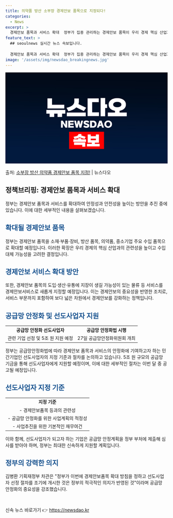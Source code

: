 ```yaml
---
title: 의약품 방산 소부장 경제안보 품목으로 지정되다!
categories:
  - News
excerpt: >
  경제안보 품목과 서비스 확대  정부가 집중 관리하는 경제안보 품목이 우리 경제 핵심 산업과 연관된 소재·부품…
feature_text: >
  ## seoulnews 실시간 뉴스 속보입니다.

  경제안보 품목과 서비스 확대  정부가 집중 관리하는 경제안보 품목이 우리 경제 핵심 산업과 연관된 소재·부품…
image: '/assets/img/newsdao_breakingnews.jpg'
---
```


![뉴스다오 속보](/assets/img/newsdao_breakingnews.jpg)

<p>출처: <a href="https://newsdao.kr/4126" rel="dofollow">소부장 방산 의약품 경제안보 품목 지정!</a> | 뉴스다오</p>

<h2 data-ke-size="size26">정책브리핑: 경제안보 품목과 서비스 확대</h2>
<p data-ke-size="size16">정부는 경제안보 품목과 서비스를 확대하여 안정성과 안전성을 높이는 방안을 추진 중에 있습니다. 이에 대한 세부적인 내용을 살펴보겠습니다.</p>

<h2><b><span style="color: #1a5490;">확대될 경제안보 품목</span></b></h2>
<p data-ke-size="size16">정부는 경제안보 품목을 소재·부품·장비, 방산 품목, 의약품, 중소기업 주요 수입 품목으로 확대할 예정입니다. 이러한 확장은 우리 경제의 핵심 산업과의 관련성을 높이고 수입 대체 가능성을 고려한 결정입니다.</p>

<h2><b><span style="color: #1a5490;">경제안보 서비스 확대 방안</span></b></h2>
<p data-ke-size="size16">또한, 경제안보 품목의 도입·생산·유통에 지장이 생길 가능성이 있는 물류 등 서비스를 경제안보서비스로 새롭게 지정할 예정입니다. 이는 경제안보의 중요성을 반영한 조치로, 서비스 부문까지 포함하여 보다 넓은 차원에서 경제안보를 강화하는 정책입니다.</p>

<h2><b><span style="color: #1a5490;">공급망 안정화 및 선도사업자 지원</span></b></h2>
<table>
<tbody>
<tr>
<td style="text-align: center; height: 17px;"><b>공급망 안정화 선도사업자</b></td>
<td style="text-align: center; height: 17px;"><b>공급망 안정화법 시행</b></td>
</tr>
<tr>
<td style="text-align: center; height: 17px;">관련 기업 선정 및 5조 원 지원 예정</td>
<td style="text-align: center; height: 17px;">27일 공급망안정화위원회 개최</td>
</tr>
</tbody>
</table>
<p data-ke-size="size16">정부는 공급망안정화법에 따라 경제안보 품목과 서비스의 안정화에 기여하고자 하는 민간기업인 선도사업자의 지정 기준과 절차를 논의하고 있습니다. 5조 원 규모의 공급망 기금을 통해 선도사업자에게 지원할 예정이며, 이에 대한 세부적인 절차는 이번 달 중 공고될 예정입니다.</p>

<h2><b><span style="color: #1a5490;">선도사업자 지정 기준</span></b></h2>
<table>
<tbody>
<tr>
<td style="text-align: center; height: 17px;"><b>지정 기준</b></td>
</tr>
<tr>
<td style="text-align: center; height: 17px;">- 경제안보품목 등과의 관련성</td>
</tr>
<tr>
<td style="text-align: center; height: 17px;">- 공급망 안정화를 위한 사업계획의 적정성</td>
</tr>
<tr>
<td style="text-align: center; height: 17px;">- 사업추진을 위한 기본적인 재무여건</td>
</tr>
</tbody>
</table>
<p data-ke-size="size16">이와 함께, 선도사업자가 되고자 하는 기업은 공급망 안정계획을 정부 부처에 제출해 심사를 받아야 하며, 정부는 최대한 신속하게 지원할 계획입니다.</p>

<h2><b><span style="color: #1a5490;">정부의 강력한 의지</span></b></h2>
<p data-ke-size="size16">김병환 기획재정부 차관은 "정부가 이번에 경제안보품목 확대 방침을 정하고 선도사업자 선정 절차를 조기에 개시한 것은 정부의 적극적인 의지가 반영된 것"이라며 공급망 안정화의 중요성을 강조했습니다.</p>
<p data-ke-size="size16">&nbsp;</p> 

신속 뉴스 바로가기 👉 <a href="https://newsdao.kr" rel="dofollow">https://newsdao.kr</a>


